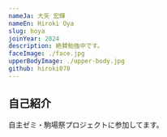 ```yaml
---
nameJa: 大矢 宏輝
nameEn: Hiroki Oya
slug: hoya
joinYear: 2024
description: 絶賛勉強中です。
faceImage: ./face.jpg
upperBodyImage: ./upper-body.jpg
github: hiroki078
---
```


## 自己紹介

自主ゼミ・駒場祭プロジェクトに参加してます。
